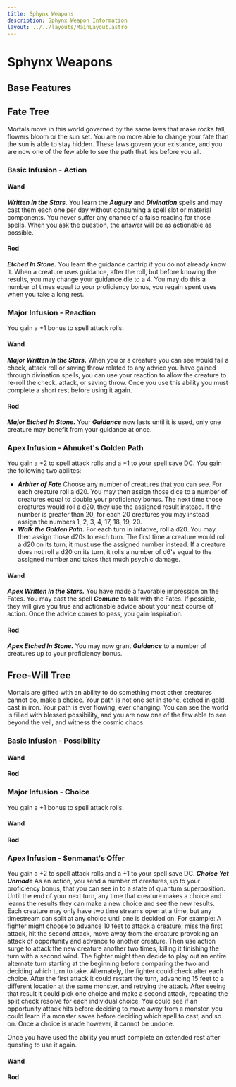 ```yaml
---
title: Sphynx Weapons
description: Sphynx Weapon Information
layout: ../../layouts/MainLayout.astro
---
```

# Sphynx Weapons
## Base Features

## Fate Tree
Mortals move in this world governed by the same laws that make rocks fall, flowers bloom or the sun set. You are no more able to change your fate than the sun is able to stay hidden. These laws govern your existance, and you are now one of the few able to see the path that lies before you all.
### Basic Infusion - Action
#### Wand
***Written In the Stars.*** You learn the ***Augury*** and ***Divination*** spells and may cast them each one per day without consuming a spell slot or material components. You never suffer any chance of a false reading for those spells. When you ask the question, the answer will be as actionable as possible.
#### Rod
***Etched In Stone.*** You learn the guidance cantrip if you do not already know it. When a creature uses guidance, after the roll, but before knowing the results, you may change your guidance die to a 4. You may do this a number of times equal to your proficiency bonus, you regain spent uses when you take a long rest. 
### Major Infusion - Reaction
You gain a +1 bonus to spell attack rolls.
#### Wand
***Major Written In the Stars.*** When you or a creature you can see would fail a check, attack roll or saving throw related to any advice you have gained through divination spells, you can use your reaction to allow the creature to re-roll the check, attack, or saving throw. Once you use this ability you must complete a short rest before using it again.
#### Rod
***Major Etched In Stone.*** Your ***Guidance*** now lasts until it is used, only one creature may benefit from your guidance at once. 
### Apex Infusion - Ahnuket's Golden Path
You gain a +2 to spell attack rolls and a +1 to your spell save DC.
You gain the following two abilites:
* ***Arbiter of Fate*** Choose any number of creatures that you can see. For each creature roll a d20. You may then assign those dice to a number of creatures equal to double your proficiency bonus. The next time those creatures would roll a d20, they use the assigned result instead. If the number is greater than 20, for each 20 creatures you may instead assign the numbers 1, 2, 3, 4, 17, 18, 19, 20.
* ***Walk the Golden Path.*** For each turn in initative, roll a d20. You may then assign those d20s to each turn. The first time a creature would roll a d20 on its turn, it must use the assigned number instead. If a creature does not roll a d20 on its turn, it rolls a number of d6's equal to the assigned number and takes that much psychic damage.

#### Wand
***Apex Written In the Stars.*** You have made a favorable impression on the Fates. You may cast the spell ***Comune*** to talk with the Fates. If possible, they will give you true and actionable advice about your next course of action. Once the advice comes to pass, you gain Inspiration.
#### Rod
***Apex Etched In Stone.*** You may now grant ***Guidance*** to a number of creatures up to your proficiency bonus. 
## Free-Will Tree
Mortals are gifted with an ability to do something most other creatures cannot do, make a choice. Your path is not one set in stone, etched in gold, cast in iron. Your path is ever flowing, ever changing. You can see the world is filled with blessed possibility, and you are now one of the few able to see beyond the veil, and witness the cosmic chaos.

### Basic Infusion - Possibility
#### Wand
#### Rod
### Major Infusion - Choice
You gain a +1 bonus to spell attack rolls.
#### Wand
#### Rod
### Apex Infusion - Senmanat's Offer
You gain a +2 to spell attack rolls and a +1 to your spell save DC.
***Choice Yet Unmade***
As an action, you send a number of creatures, up to your proficiency bonus, that you can see in to a state of quantum superposition. Until the end of your next turn, any time that creature makes a choice and learns the results they can make a new choice and see the new results. Each creature may only have two time streams open at a time, but any timestream can split at any choice until one is decided on.
For example: A fighter might choose to advance 10 feet to attack a creature, miss the first attack, hit the second attack, move away from the creature provoking an attack of opportunity and advance to another creature. Then use action surge to attack the new creature another two times, killing it finishing the turn with a second wind. The fighter might then decide to play out an entire alternate turn starting at the beginning before comparing the two and deciding which turn to take. Alternately, the fighter could check after each choice. After the first attack it could restart the turn, advancing 15 feet to a different location at the same monster, and retrying the attack. After seeing that result it could pick one choice and make a second attack, repeating the split check resolve for each individual choice. You could see if an opportunity attack hits before deciding to move away from a monster, you could learn if a monster saves before deciding which spell to cast, and so on. Once a choice is made however, it cannot be undone. 

Once you have used the ability you must complete an extended rest after questing to use it again. 

#### Wand
#### Rod
